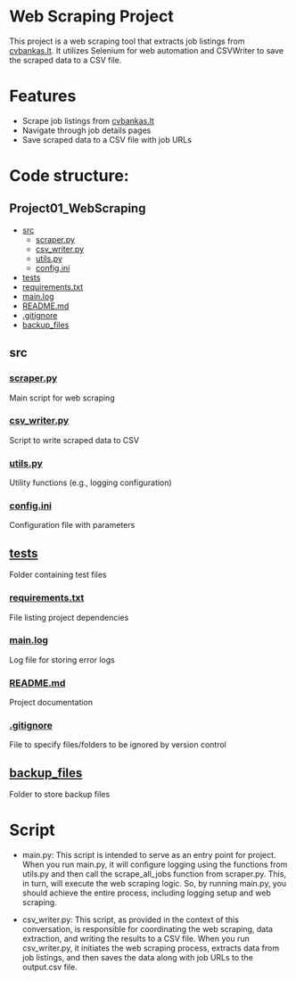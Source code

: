# Web Scraping Project

This project is a web scraping tool that extracts job listings from [cvbankas.lt](https://www.cvbankas.lt/?padalinys%5B%5D=88&keyw=). 
It utilizes Selenium for web automation and CSVWriter to save the scraped data to a CSV file.

# Features

- Scrape job listings from [cvbankas.lt](https://www.cvbankas.lt/?padalinys%5B%5D=88&keyw=)
- Navigate through job details pages
- Save scraped data to a CSV file with job URLs

# Code structure:

## Project01_WebScraping

* [src](#src)
  * [scraper.py](#scraperpy)
  * [csv_writer.py](#csv_writerpy)
  * [utils.py](#utilspy)
  * [config.ini](#configini)
* [tests](#tests)
* [requirements.txt](#requirementstxt)
* [main.log](#mainlog)
* [README.md](#readmemd)
* [.gitignore](#gitignore)
* [backup_files](#backup_files)

## src

### [scraper.py](src/scraper.py)
Main script for web scraping

### [csv_writer.py](src/csv_writer.py)
Script to write scraped data to CSV

### [utils.py](src/utils.py)
Utility functions (e.g., logging configuration)

### [config.ini](src/config.ini)
Configuration file with parameters

## [tests](tests)
Folder containing test files

### [requirements.txt](requirements.txt)
File listing project dependencies

### [main.log](main.log)
Log file for storing error logs

### [README.md](README.md)
Project documentation

### [.gitignore](.gitignore)
File to specify files/folders to be ignored by version control

## [backup_files](backup_files)
Folder to store backup files

# Script

- main.py: This script is intended to serve as an entry point for project. When you run main.py, it will configure 
logging using the functions from utils.py and then call the scrape_all_jobs function from scraper.py. 
This, in turn, will execute the web scraping logic.
So, by running main.py, you should achieve the entire process, including logging setup and web scraping.

- csv_writer.py: This script, as provided in the context of this conversation, is responsible for coordinating the 
web scraping, data extraction, and writing the results to a CSV file.
When you run csv_writer.py, it initiates the web scraping process, extracts data from job listings, and then saves 
the data along with job URLs to the output.csv file.